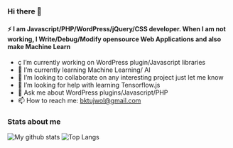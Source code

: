 ### Hi there 👋

#### ⚡ I am Javascript/PHP/WordPress/jQuery/CSS developer. When I am not working, I Write/Debug/Modify opensource Web Applications and also make Machine Learn



- ç I’m currently working on WordPress plugin/Javascript libraries
- 🌱 I’m currently learning Machine Learning/ AI
- 👯 I’m looking to collaborate on any interesting project just let me know
- 🤔 I’m looking for help with learning Tensorflow.js
- 💬 Ask me about WordPress plugins/Javascript/PHP 
- 📫 How to reach me: bktujwol@gmail.com

### Stats about me

![My github stats](https://github-readme-stats.vercel.app/api?username=ujw0l&count_private=true&show_icons=true&layout=defaultl) ![Top Langs](https://github-readme-stats.vercel.app/api/top-langs/?username=ujw0l)







